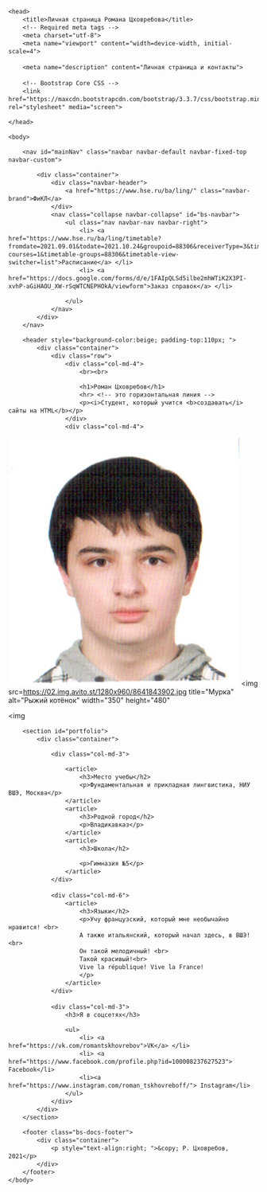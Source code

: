 <!doctype html>

<!-- так в HTML обозначаются комментарии. Выше вы видите объявление типа документа (DOCTYPE), так браузер понимает, что код ниже нужно интерпретировать как html -->

<html>

<!-- зона заголовка html, тег <title> - строка, которую браузер отображает на вкладках над страницами, <meta> и <link> сообщают технические сведения для браузера, например, что файл имеет кодировку Юникод (utf-8) -->

	<head>
		<title>Личная страница Романа Цховребова</title>
	 	<!-- Required meta tags -->
	 	<meta charset="utf-8">
	 	<meta name="viewport" content="width=device-width, initial-scale=4">

		<meta name="description" content="Личная страница и контакты">

		<!-- Bootstrap Core CSS -->
		<link href="https://maxcdn.bootstrapcdn.com/bootstrap/3.3.7/css/bootstrap.min.css" rel="stylesheet" media="screen">
<!-- Эта страница сделана с помощью bootstrap - популярной библиотеки для создания и настройки сайтов. Ниже вы увидите, что многие теги содержат атрибуты class - bootstrap содержит шаблоны, как такие элементы красиво оформить -->

	</head>
	
<!-- body - главная, содержательная часть страницы. Контент на этой странице делится на меню (nav), "шапку" (header), "подвал" (footer) и все остальное (мы заключили остаток в тег section) -->	
	<body>

<!-- меню (navigation bar) -->

		<nav id="mainNav" class="navbar navbar-default navbar-fixed-top navbar-custom">

<!-- div - это контейнеры - коробочки с текстом и/или графикой, которые можно вкладывать друг в друга. Пристально смотреть на теги в этой части кода не нужно -->
			<div class="container"> 
				<div class="navbar-header"> 
					<a href="https://www.hse.ru/ba/ling/" class="navbar-brand">ФиКЛ</a> 
				</div> 
				<nav class="collapse navbar-collapse" id="bs-navbar"> 
					<ul class="nav navbar-nav navbar-right"> 
						<li> <a href="https://www.hse.ru/ba/ling/timetable?fromdate=2021.09.01&todate=2021.10.24&groupoid=88306&receiverType=3&timetable-courses=1&timetable-groups=88306&timetable-view-switcher=list">Расписание</a> </li> 
						<li> <a href="https://docs.google.com/forms/d/e/1FAIpQLSd5ilbe2mhWTiK2X3PI-xvhP-aGiHAOU_XW-rSqWTCNEPHOkA/viewform">Заказ справок</a> </li> 
<!-- поправьте номер группы в URL, если нужно (от 1 до 4) -->
					</ul>
				</nav> 
			</div>
		</nav>

<!-- начинается шапка. у тега header есть атрибут style, который задает цвет фона и отступы. поменяйте значения атрибутов и посмотрите, как изменится страница -->

		<header style="background-color:beige; padding-top:110px; "> 
			<div class="container"> 
				<div class="row">
					<div class="col-md-4">
						<br><br>
<!-- здесь и дальше нужно поменять весь содержательный текст, чтобы получилась ваша личная страница -->
						<h1>Роман Цховребов</h1>
						<hr> <!-- это горизонтальная линия -->
						<p><i>Студент, который учится <b>создавать</i> сайты на HTML</b></p> 
					</div>
					<div class="col-md-4">
<!-- img - тег для вставки изображений. Мы использовали атрибут style, чтобы задать размер изображения и ширину рамки-->
<!-- Измените URL на URL вашей фотографии, а также настройте размер изображения -->
<img
    src=Портрет.jpg
	width="465"
	height="500">
	<img
  src=https://02.img.avito.st/1280x960/8641843902.jpg
  title="Мурка"
  alt="Рыжий котёнок"
  width="350"
  height="480"
>
<img
					</div>
				</div>
			</div>
		</header>

<!-- часть страницы, которая под шапкой -->
		<section id="portfolio">
			<div class="container">

<!-- атрибут col-md-... говорит, что контент будет разделен на несколько столбцов, их ширина соотносится как 3 - 6 - 3 (Bootstrap использует воображаемую сетку из 12 равных по ширине колонок) -->
				<div class="col-md-3">

<!-- <article> не влияет на оформление, но помогает структурировать контент на осмысленые разделы -->
					<article>
						<h3>Место учебы</h2>
						<p>Фундаментальная и прикладная лингвистика, НИУ ВШЭ, Москва</p>
					</article>
					<article>
						<h3>Родной город</h2>
						<p>Владикавказ</p>
					</article>
					<article>
						<h3>Школа</h2>
<!-- когда будете менять текст, не используйте бюрократических слов типа ГБОУ СОШ, ну пожаалуйста -->
						<p>Гимназия №5</p>
					</article>
				</div>

				<div class="col-md-6">
					<article>
						<h3>Языки</h2>
						<p>Учу французский, который мне необычайно нравится! <br>
						А также итальянский, который начал здесь, в ВШЭ!<br>
						Он такой мелодичный! <br>
						Такой красивый!<br>
						Vive la république! Vive la France!
						</p>
					</article>
				</div>

				<div class="col-md-3">
					<h3>Я в соцсетях</h3>
<!-- тег <ul> - unordered list. Еще бывает тег <ol> -->
					<ul>
						<li> <a href="https://vk.com/romantskhovrebov">VK</a> </li> 
						<li> <a href="https://www.facebook.com/profile.php?id=100008237627523"> Facebook</li>
						<li><a href="https://www.instagram.com/roman_tskhovreboff/"> Instagram</li>
					</ul>
				</div>
			</div>
		</section>

<!-- это подвал. В этой части страницы обычно ставят копирайт (с помощью символа &copy;) и пишут об истории создания страницы. Поставьте свой копирайт -->
		<footer class="bs-docs-footer"> 
			<div class="container"> 
				<p style="text-align:right; ">&copy; Р. Цховребов, 2021</p> 
			</div>
		</footer>
	</body>
</html>
